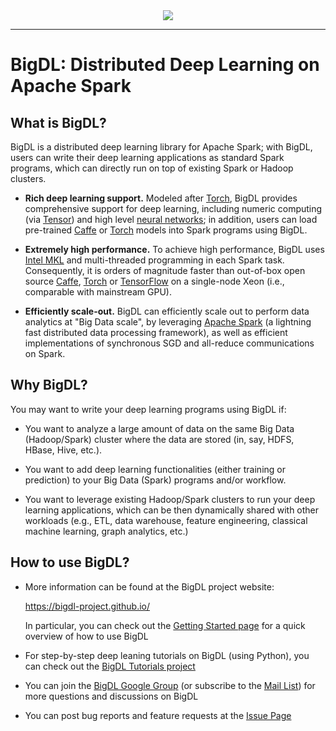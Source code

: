 <div align="center">
  <img src="https://github.com/bigdl-project/bigdl-project.github.io/blob/master/img/bigdl-logo-bw.jpg"><br>
</div>

--------

# BigDL: Distributed Deep Learning on Apache Spark

## What is BigDL?
BigDL is a distributed deep learning library for Apache Spark; with BigDL, users can write their deep learning applications as standard Spark programs, which can directly run on top of existing Spark or Hadoop clusters.
* **Rich deep learning support.** Modeled after [Torch](http://torch.ch/), BigDL provides comprehensive support for deep learning, including numeric computing (via [Tensor](https://github.com/intel-analytics/BigDL/tree/master/spark/dl/src/main/scala/com/intel/analytics/bigdl/tensor)) and high level [neural networks](https://github.com/intel-analytics/BigDL/tree/master/spark/dl/src/main/scala/com/intel/analytics/bigdl/nn); in addition, users can load pre-trained [Caffe](http://caffe.berkeleyvision.org/) or [Torch](http://torch.ch/) models into Spark programs using BigDL.

* **Extremely high performance.** To achieve high performance, BigDL uses [Intel MKL](https://software.intel.com/en-us/intel-mkl) and multi-threaded programming in each Spark task. Consequently, it is orders of magnitude faster than out-of-box open source [Caffe](http://caffe.berkeleyvision.org/), [Torch](http://torch.ch/) or [TensorFlow](https://www.tensorflow.org/) on a single-node Xeon (i.e., comparable with mainstream GPU).

* **Efficiently scale-out.** BigDL can efficiently scale out to perform data analytics at "Big Data scale", by leveraging [Apache Spark](http://spark.apache.org/) (a lightning fast distributed data processing framework), as well as efficient implementations of synchronous SGD and all-reduce communications on Spark. 

## Why BigDL?
You may want to write your deep learning programs using BigDL if:
* You want to analyze a large amount of data on the same Big Data (Hadoop/Spark) cluster where the data are stored (in, say, HDFS, HBase, Hive, etc.).

* You want to add deep learning functionalities (either training or prediction) to your Big Data (Spark) programs and/or workflow.

* You want to leverage existing Hadoop/Spark clusters to run your deep learning applications, which can be then dynamically shared with other workloads (e.g., ETL, data warehouse, feature engineering, classical machine learning, graph analytics, etc.)

## How to use BigDL?
* More information can be found at the BigDL project website:
  
  https://bigdl-project.github.io/
  
  In particular, you can check out the [Getting Started page](https://bigdl-project.github.io/master/#getting-started/) for a quick overview of how to use BigDL
  
* For step-by-step deep leaning tutorials on BigDL (using Python), you can check out the [BigDL Tutorials project](https://github.com/intel-analytics/BigDL-tutorials)

* You can join the [BigDL Google Group](https://groups.google.com/forum/#!forum/bigdl-user-group) (or subscribe to the [Mail List](mailto:bigdl-user-group+subscribe@googlegroups.com)) for more questions and discussions on BigDL

* You can post bug reports and feature requests at the [Issue Page](https://github.com/intel-analytics/BigDL/issues)

